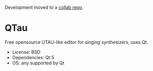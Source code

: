 Development moved to a [collab repo](http://github.com/qtau-devgroup/editor "QTau-devgroup @ GitHub").

QTau
====

Free opensource UTAU-like editor for singing synthesizers, uses Qt.
* License: BSD
* Dependencies: Qt 5
* OS: any supported by Qt

